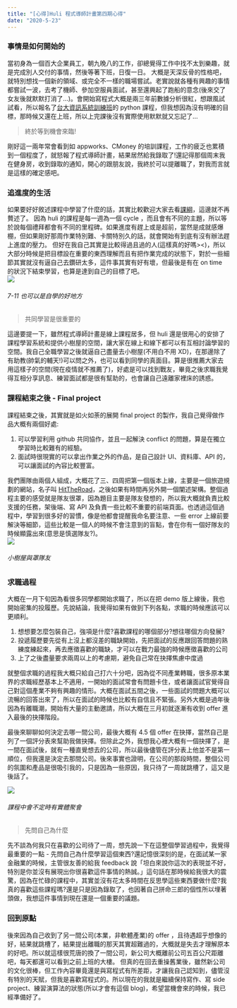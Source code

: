 ```yaml
---
title: "[心得]Huli 程式導師計畫第四期心得"
date: "2020-5-23"
---
```


### 事情是如何開始的

當初身為一個百大企業員工，朝九晚八的工作，卻總覺得工作中找不太到樂趣，就是完成別人交付的事情，然後等著下班，日復一日。
大概是天深反骨的性格吧，就特別想找一個新的領域、或完全不一樣的職場嘗試。老實說就各種有興趣的事情都嘗試一波，去考了機師、參加空服員面試，甚至還興起了跑船的意念(後來交了女友後就默默打消了...)。會開始寫程式大概是兩三年前數據分析很紅，想跟風試試看，所以報名了[台大資訊系統訓練班](https://train.csie.ntu.edu.tw/train/)的 python 課程，但我想因為沒有明確的目標，那時候又還在上班，所以上完課後沒有實際使用默默就又忘記了...

> 終於等到機會來臨!

剛好這一兩年常會看到如 appworks、CMoney 的培訓課程，工作的疲乏也累積到一個程度了，就怒報了程式導師計畫，結果居然給我錄取了!還記得那個周末我在健身房，收到錄取的通知，開心的跟朋友說，我終於可以提離職了，對我而言就是這樣的確定感吧。

### 追進度的生活

如果要好好敘述課程中學習了什麼的話，其實比較歡迎大家去看[課綱](https://bootcamp.lidemy.com/)，這邊就不再贅述了。
因為 huli 的課程是每一週為一個 cycle ，而且會有不同的主題，所以等於說每個禮拜都會有不同的里程碑。如果進度有趕上或是超前，當然是成就感爆棚，但如果剛好那周作業特別難、卡關特別久的話，就會開始有到底有沒有辦法趕上進度的壓力。
但好在我自己其實是比較得過且過的人(這樣真的好嗎><)，所以大部分時候是把目標設在重要的東西理解而且有把作業完成的狀態下，對於一些細節其實就沒有逼自己去鑽研太多，這件事其實有好有壞，但最後是有在 on time 的狀況下結束學習，也算是達到自己的目標了吧。
<br>
![](https://i.imgur.com/tBOxfVN.jpg)

###### 7-11 也可以是自學的好地方

> 共同學習是很重要的

這邊要提一下，雖然程式導師計畫是線上課程居多，但 huli 還是很用心的安排了課程學習系統和提供小樹屋的空間，讓大家在線上和線下都可以有互相討論學習的空間。我自己全職學習之後就逼自己盡量去小樹屋(不用白不用 XD)，在那邊除了有助教(帥氣的輔天!)可以問之外，也可以看到同學的真面目。算是很推薦大家去用這樣子的空間(現在疫情就不推薦了)，好處是可以找到戰友，畢竟之後求職我覺得互相分享訊息、練習面試都是很有幫助的，也會讓自己遠離家裡床的誘惑。

### 課程結束之後 - Final project

課程結束之後，其實就是如火如荼的展開 final project 的製作，我自己覺得做作品大概有兩個好處:

1. 可以學習利用 github 共同協作，並且一起解決 conflict 的問題，算是在獨立學習時比較難有的經驗。
2. 面試時很現實的可以拿出作業之外的作品，是自己設計 UI、資料庫、API 的，可以讓面試的內容比較豐富。

我們團隊由兩個人組成，大概花了三、四周把第一個版本上線，主要是一個旅遊規劃的網站，名子叫 [HitTheRoad](https://yunanpan.github.io/final-project/#/)，之後如果有時間再另外開一個闡述架構。整個過程主要的感受就是隊友很罩，因為題目主要是隊友發想的，所以我大概就負責比較支援的任務，架後端、寫 API 及負責一些比較不重要的前端頁面。也透過這個過程中，學習到很多好的習慣，像是他都會提醒我命名要注意、一些 error 上線前要解決等細節，這些比較是一個人的時候不會注意到的盲點，會在你有一個好隊友的時候顯露出來(意思是慎選隊友?)。
<br>
![](https://i.imgur.com/RsVcMtX.jpg)

###### 小樹屋與罩隊友

### 求職過程

大概在一月下旬因為看很多同學都開始求職了，所以在把 demo 版上線後，我也開始密集的投履歷。先說結論，我覺得如果有做到下列各點，求職的時候應該可以更順利。

1. 想想要怎麼包裝自己，強項是什麼?喜歡課程的哪個部分?想往哪個方向發展?
2. 投遞履歷要先從有上沒上都沒差的職缺開始，先把面試的反應跟回答問題的熟練度練起來，再去應徵喜歡的職缺，才可以在戰力最強的時候應徵喜歡的公司
3. 上了之後盡量要求兩周以上的考慮期，避免自己常在抉擇焦慮中度過

就整個求職的過程我大概只給自己打六十分吧，因為從不同產業轉職，很多原本業界的求職經歷基本上不適用，一開始的面試常會有問題卡住，或者讓面試官覺得自己對這個產業不夠有興趣的情形。大概在面試五間之後，一些面試的問題大概可以流暢的回答出來了，所以在面試的時候也比較有自信且不緊張。另外大概是過年後因為有離職潮，開始有大量的主動邀請，所以大概在三月初就逐漸有收到 offer 進入最後的抉擇階段。

最後來聊聊如何決定去哪一間公司，最後大概有 4.5 個 offer 在抉擇，當然自己是列了一個評分表來幫助我做抉擇。但除此之外，我想我心裡大概有一個抉擇了，是一間在面試後，就有一種直覺想去的公司，所以最後儘管在評分表上他並不是第一順位，但我還是決定去那間公司。後來事實也證明，在公司的那段時間，整個公司的氛圍和產品是很吸引我的，只是因為一些原因，我只待了一周就跳槽了，這又是後話了。

![](https://i.imgur.com/iI8m6SU.jpg)

###### 課程中會不定時有實體聚會

> 先問自己為什麼

先不談為何我只在喜歡的公司待了一周，想先說一下在這整個學習過程中，我覺得最重要的一點 - 先問自己為什麼學習這個東西?還記憶很深刻的是，在面試某一家金融業的時候，主管很友善的給我 feedback 說「坦白來說你這次的表現並不好，特別是你並沒有展現出你很喜歡這件事情的熱誠。」這句話在那時候給我很大的震驚，因為在忙碌的課程中，其實並沒有花太多時間在反思學這些東西要做什麼?我真的喜歡這些課程嗎?還是只是因為錄取了，也因著自己拼命三郎的個性所以埋著頭做，我想這件事情到現在還是一個重要的議題。

### 回到原點

後來因為自己收到了另一間公司(本業，非軟體產業)的 offer ，且待遇超乎想像的好，結果就跳槽了，結果提出離職的那天其實超難過的，大概就是失去才理解原本的好吧。所以就這樣很荒唐的換了一間公司，新公司大概離前公司五百公尺距離吧，每天都還可以看到之前上班的大樓。
但真的在回去重操舊業後，雖然新公司的文化很棒，但工作內容畢竟還是與寫程式有所差距，才讓我自己認知到，儘管沒有特別的天賦，但我是喜歡寫程式的。所以現在的我就是繼續保持寫作、寫 side project、練習演算法的狀態(所以才會有這個 blog)，希望當機會來的時候，我已經準備好了。
